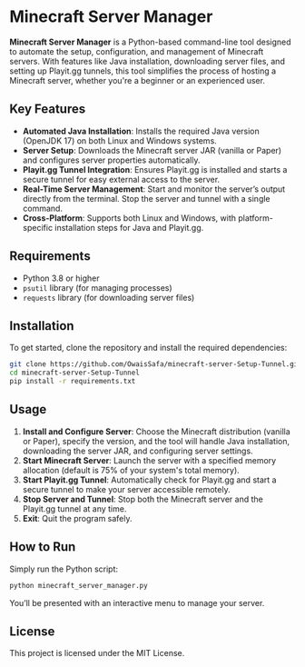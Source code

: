 # Minecraft Server Manager

**Minecraft Server Manager** is a Python-based command-line tool designed to automate the setup, configuration, and management of Minecraft servers. With features like Java installation, downloading server files, and setting up Playit.gg tunnels, this tool simplifies the process of hosting a Minecraft server, whether you're a beginner or an experienced user.

## Key Features

- **Automated Java Installation**: Installs the required Java version (OpenJDK 17) on both Linux and Windows systems.
- **Server Setup**: Downloads the Minecraft server JAR (vanilla or Paper) and configures server properties automatically.
- **Playit.gg Tunnel Integration**: Ensures Playit.gg is installed and starts a secure tunnel for easy external access to the server.
- **Real-Time Server Management**: Start and monitor the server’s output directly from the terminal. Stop the server and tunnel with a single command.
- **Cross-Platform**: Supports both Linux and Windows, with platform-specific installation steps for Java and Playit.gg.

## Requirements

- Python 3.8 or higher
- `psutil` library (for managing processes)
- `requests` library (for downloading server files)

## Installation

To get started, clone the repository and install the required dependencies:

```bash
git clone https://github.com/OwaisSafa/minecraft-server-Setup-Tunnel.git
cd minecraft-server-Setup-Tunnel
pip install -r requirements.txt
```

## Usage

1. **Install and Configure Server**: Choose the Minecraft distribution (vanilla or Paper), specify the version, and the tool will handle Java installation, downloading the server JAR, and configuring server settings.
2. **Start Minecraft Server**: Launch the server with a specified memory allocation (default is 75% of your system's total memory).
3. **Start Playit.gg Tunnel**: Automatically check for Playit.gg and start a secure tunnel to make your server accessible remotely.
4. **Stop Server and Tunnel**: Stop both the Minecraft server and the Playit.gg tunnel at any time.
5. **Exit**: Quit the program safely.

## How to Run

Simply run the Python script:

```bash
python minecraft_server_manager.py
```

You’ll be presented with an interactive menu to manage your server.

## License

This project is licensed under the MIT License.
